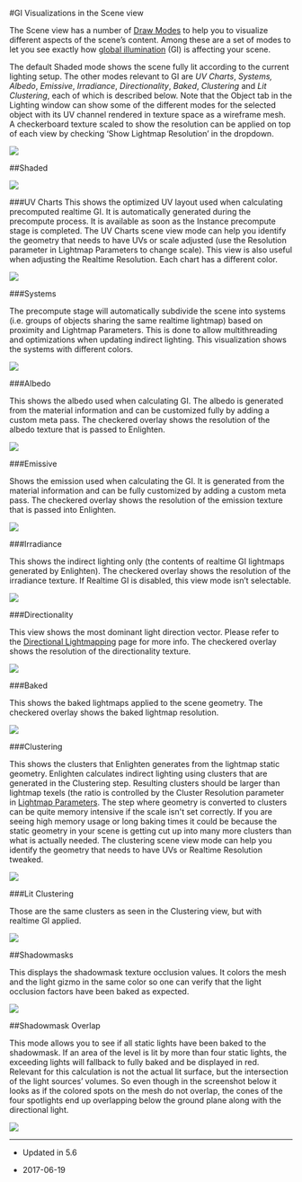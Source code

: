 #GI Visualizations in the Scene view

The Scene view has a number of [Draw Modes](ViewModes) to help you to visualize different aspects of the scene’s content. Among these are a set of modes to let you see exactly how [global illumination](GlobalIllumination) (GI) is affecting your scene. 

The default Shaded mode shows the scene fully lit according to the current lighting setup. The other modes relevant to GI are _UV Charts_, _Systems, Albedo_, _Emissive_, _Irradiance_, _Directionality_, _Baked_, _Clustering_ and _Lit Clustering_, each of which is described below. Note that the Object tab in the Lighting window can show some of the different modes for the selected object with its UV channel rendered in texture space as a wireframe mesh.
A checkerboard texture scaled to show the resolution can be applied on top of each view by checking ‘Show Lightmap Resolution’ in the dropdown.


![](../uploads/Main/GIVis.png)


##Shaded

![](../uploads/Main/GIVis2.png)

###UV Charts
This shows the optimized UV layout used when calculating precomputed realtime GI. It is automatically generated during the precompute process. It is available as soon as the Instance precompute stage is completed. The UV Charts scene view mode can help you identify the geometry that needs to have UVs or scale adjusted (use the Resolution parameter in Lightmap Parameters to change scale). This view is also useful when adjusting the Realtime Resolution. Each chart has a different color.

![](../uploads/Main/GIVis3.png)



###Systems

The precompute stage will automatically subdivide the scene into systems (i.e. groups of objects sharing the same realtime lightmap) based on proximity and Lightmap Parameters. This is done to allow multithreading and optimizations when updating indirect lighting. This visualization shows the systems with different colors.

![](../uploads/Main/GIVis4.png)

###Albedo

This shows the albedo used when calculating GI. The albedo is generated from the material information and can be customized fully by adding a custom meta pass. The checkered overlay shows the resolution of the albedo texture that is passed to Enlighten.

![](../uploads/Main/GIVis5.png)

###Emissive

Shows the emission used when calculating the GI. It is generated from the material information and can be fully customized by adding a custom meta pass. The checkered overlay shows the resolution of the emission texture that is passed into Enlighten.

![](../uploads/Main/GIVis6.png)

###Irradiance

This shows the indirect lighting only (the contents of realtime GI lightmaps generated by Enlighten). The checkered overlay shows the resolution of the irradiance texture. If Realtime GI is disabled, this view mode isn’t selectable.

![](../uploads/Main/GIVis7.png)

###Directionality

This view shows the most dominant light direction vector. Please refer to the [Directional Lightmapping](LightmappingDirectional) page for more info. The checkered overlay shows the resolution of the directionality texture.

![](../uploads/Main/GIVis8.png)

###Baked

This shows the baked lightmaps applied to the scene geometry. The checkered overlay shows the baked lightmap resolution.

![](../uploads/Main/GIVis9.png)

###Clustering

This shows the clusters that Enlighten generates from the lightmap static geometry. Enlighten calculates indirect lighting using clusters that are generated in the Clustering step. Resulting clusters should be larger than lightmap texels (the ratio is controlled by the Cluster Resolution parameter in [Lightmap Parameters](LightmapParameters). The step where geometry is converted to clusters can be quite memory intensive if the scale isn't set correctly.
If you are seeing high memory usage or long baking times it could be because the static geometry in your scene is getting cut up into many more clusters than what is actually needed. The clustering scene view mode can help you identify the geometry that needs to have UVs or Realtime Resolution tweaked.

![](../uploads/Main/GIVis10.png)

###Lit Clustering

Those are the same clusters as seen in the Clustering view, but with realtime GI applied.

![](../uploads/Main/GIVis11.png)

##Shadowmasks

This displays the shadowmask texture occlusion values. It colors the mesh and the light gizmo in the same color so one can verify that the light occlusion factors have been baked as expected.

![](../uploads/Main/GIVis12.png)

##Shadowmask Overlap

This mode allows you to see if all static lights have been baked to the shadowmask. If an area of the level is lit by more than four static lights, the exceeding lights will fallback to fully baked and be displayed in red. Relevant for this calculation is not the actual lit surface, but the intersection of the light sources’ volumes. So even though in the screenshot below it looks as if the colored spots on the mesh do not overlap, the cones of the four spotlights end up overlapping below the ground plane along with the directional light.

![](../uploads/Main/GIVis13.png)

---

* <span class="page-history">Updated in 5.6</span>

* <span class="page-edit">2017-06-19  <!-- include IncludeTextNewPageNoEdit --></span>
